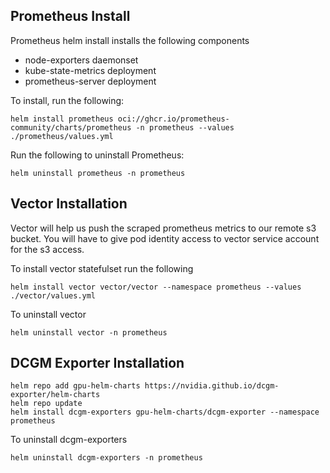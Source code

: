 ## Prometheus Install
Prometheus helm install installs the following components
- node-exporters daemonset
- kube-state-metrics deployment
- prometheus-server deployment

To install, run the following:
```
helm install prometheus oci://ghcr.io/prometheus-community/charts/prometheus -n prometheus --values ./prometheus/values.yml
```

Run the following to uninstall Prometheus:
```
helm uninstall prometheus -n prometheus
```

## Vector Installation
Vector will help us push the scraped prometheus metrics to our remote s3 bucket. You will have to give pod identity access to vector service account for the s3 access.

To install vector statefulset run the following
```
helm install vector vector/vector --namespace prometheus --values ./vector/values.yml
```
To uninstall vector
```
helm uninstall vector -n prometheus 
```

## DCGM Exporter Installation

```
helm repo add gpu-helm-charts https://nvidia.github.io/dcgm-exporter/helm-charts
helm repo update
helm install dcgm-exporters gpu-helm-charts/dcgm-exporter --namespace prometheus
```

To uninstall dcgm-exporters
```
helm uninstall dcgm-exporters -n prometheus
```
